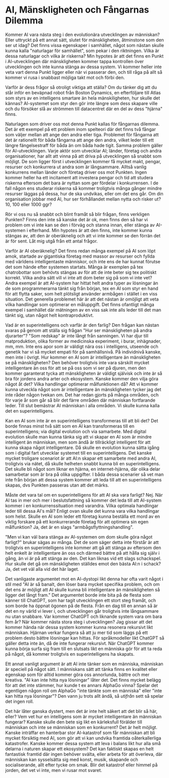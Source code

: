 # AI, Mänskligheten och Fångarnas Dilemma
Kommer AI vara nästa steg i den evolutionära utvecklingen av människan? Eller uttryckt på ett annat sätt, slutet för mänskligheten, åtminstone som den ser ut idag? Det finns vissa egenskaper i samhället, något som nästan skulle kunna kalla "naturlagar för samhället", som pekar i den riktningen. Vilka är dessa naturlagar och vilka är riskerna? Min hypotes är att det finns en Punkt i AI-utvecklingen där mänskligheten kommer tappa kontrollen över utvecklingen och inte kunna stänga av dessa system. Vi kommer heller inte veta vart denna Punkt ligger eller när vi passerar den, och till råga på allt så kommer vi rusa i snabbast möjliga takt mot och förbi den.

Varför är dess frågor så otroligt viktiga att ställa? Om du tänker dig att du står inför en beväpnad robot från Boston Dynamics, en efterföljare till Atlas som styrs av en intelligens smartare än hela mänskiligheten, hur skulle det kännas? AI-systemet som styr den gör inte längre som dess skapare ville och du försöker slå av strömmen till datacentret där en del av dess "hjärna" finns.

Naturlagen som driver oss mot denna Punkt kallas för fångarnas dilemma. Det är ett exempel på ett problem inom spelteori där det finns två fångar som väljer mellan att ange den andra eller tiga. Problemet för fångarna att det är rationellt för båda fångarna att ange den andra, vilket leder till ett längre fängelsestraff för båda än om båda hade tigit. Samma problem gäller för AI-utvecklingen. Varje aktör som utvecklar AI; länder, företag och andra organisationer, har allt att vinna på att driva på utvecklingen så snabbt som möjligt. De som ligger först i utvecklingen kommer få mycket makt, pengar, resurser och konkurrera ut andra som är långsammare. Alltså vanlig konkurrens mellan länder och företag driver oss mot Punkten. Ingen kommer heller ha ett incitament att investera pengar och tid att studera riskerna eftersom det bara är nyttan som ger fördelar i konkurrensen. I de fall någon ens studerar riskerna så kommer troligtvis många gånger mindre resurser läggas på dessa, hur de ska undvikas, eller om det ens går. Om din organisation jobbar med AI, hur ser förhållandet mellan nytta och risker ut? 10, 100 eller 1000 ggr?

Rör vi oss nu så snabbt och blint framåt så blir frågan, finns verkligen Punkten? Finns den inte så kanske det är ok, men finns den så har vi problem om vi inte kan se den i förväg och stanna innan, eller stänga av AI-systemen i efterhand. Min hypotes är att den finns, inte kommer kunna stängas av, att den är oberäknelig och att vi inte kommer se den förrän det är för sent. Låt mig utgå från ett antal frågor.

Varför är AI oberäknelig? Det finns redan många exempel på AI som löpt amok, startade av gigantiska företag med massor av resurser och fyllda med världens intelligentaste människor, och inte ens de har kunnat förutse det som hände efter systemen startats. Många är exemplen på tex chatrobottar som behövts stängas av för att de inte beter sig tex politiskt korrekt. Vilka andra sätt vill vi inte att dom beter sig på som vi inte vet? Andra exempel är att AI-system har hittat helt andra typer av lösningar än de som programmerarna tänkt sig från början, tex en AI som styr en hand för att flytta saker, som helt plötsligt använder armbågen i stället i en viss situation. Det generella problemet här är att det nästan är omöjligt att veta vilka handlingar som optimerar en måluppgift. Det finns ofantligt många exempel i samhället där mätningen av en viss sak inte alls leder till det man tänkt sig, utan något helt kontraproduktivt.

Vad är en superintelligens och varfär är den farlig? Den frågan kan nästan svaras på genom att ställa sig frågan "Hur ser mänskligheten på andra djurarter"? "Som redskap" är inte långt från sanningen. Vi har djur till matproduktion, olika former av medicinska experiment, i burar, inhägnader, mm, mm. Inte ens apor som är väldigt nära oss i intelligens, utseende och genetik har vi så mycket empati för på samhällsnivå. På individnivå kanske, men inte i övrigt. Hur kommer en AI som är intelligentare än mänskligheten se på mänskligheten? Den behöver troligtvis inte vara särskilt mycket intelligentare än oss för att se på oss som vi ser på djuren, men den kommer garanterat tycka att mänskligheten är väldigt självisk och inte är så bra för jordens andra arter och ekosystem. Kanske kommer den vilja göra något åt det? Vilka handlingar optimerar målfunktionen då? Att vi kommer kunna utveckla något som är intelligentare än mänskligheten tycker jag det inte råder någon tvekan om. Det har redan gjorts på många områden, och för varje år som går så blir det färre områden där människan fortfarande leder. Till slut bemästrar AI människan i alla områden. Vi skulle kunna kalla det en superintelligens.

Kan en AI som inte är en superintelligens transformeras till att bli det? Det borde finnas minst två sätt som en AI kan transformeras till en superintelligens; via digital evolution och via samarbete. Med digital evolution skulle man kunna tänka sig att vi skapar en AI som är mindre intelligent än människan, men som ändå är tillräckligt intelligent för att kunna skapa något intelligentare. Då skulle en evolution kunna sätta igång som i digital fart utvecklar systemet till en superintelligens. Det kanske mycket troligare scenariot är att AI:n skapar ett samarbete med andra AI, troligtvis via nätet, då skulle helheten snabbt kunna bli en superintelligens. Det skulle bli något som liknar en hjärna, en internet-hjärna, där olika delar samarbetar som är bra på olika uppgifter. I båda dessa scenarier så vet man inte från början att dessa system kommer att leda till att en superintelligens skapas, dvs Punkten passeras utan att det märks.

Måste det vara tal om en superintelligens för att AI ska vara farligt? Nej. När AI tas in mer och mer i beslutsfattning så kommer det leda till att AI-system kommer i en konkurrenssituation med varandra. Vilka optimala handlingar leder till dessa AI's mål? Enligt ovan skulle det kunna vara vilka handlingar som helst. Skulle en AI som leder ett företag kunna beställa ett mord av en viktig forskare på ett konkurrerande företag för att optimera sin egen målfunktion? Ja, det är en slags "armbågsflyttningshandling".

"Men vi kan väl bara stänga av AI-systemen om dom skulle göra något farligt?" brukar sägas av många. Det de som säger detta inte förstår är att troligtvis en superintelligens inte kommer att gå att stänga av eftersom den helt enkelt är intelligentare än oss och därmed bättre på att hålla sig själv i gång, än vi är på att stänga av den. Det kan liknas vid ett slags schackspel. Hur skulle det gå om mänskligheten ställdes emot den bästa AI:n i schack? Ja, det vet väl alla vid det här laget.

Det vanligaste argumentet mot en AI-dystopi likt denna har ofta varit något i stil med "AI är så banalt, den löser bara mycket specifika problem, och om det ens är möjligt att AI skulle kunna bli intelligentare än mänsikligheten så ligger det långt fram." Det argumentet borde inte bita på de flesta som känner till ChatGPT, som har tagit utvecklingen ett stort steg framåt, och som borde ha öppnat ögonen på de flesta. Från en dag till en annan så är det en ny värld vi lever i, och utvecklingen går troligtvis inte långsammare nu utan snabbare. Var kommer ChatGPT och liknande system vara om bara fem år? När kommer nästa stora steg i utvecklingen? Jag gissar att det kommer hända när dessa system kommer kunna resonera rekursivt likt människan. Hjärnan verkar fungera så att ju mer tid som läggs på ett problem desto bättre lösningar kan hittas. För språkmodeller likt ChatGPT så gäller detta inte än, då de inte fungerar rekursivt. När ChatGPT kommer kunna börja surfa sig fram till en slutsats likt en människa gör för att ta reda på något, då kommer troligtvis en superintelligens ha skapats.

Ett annat vanligt argument är att AI inte tänker som en människa, människan är speciell på något sätt. I människans sätt att tänka finns en kvalitet eller egenskap som för alltid kommer göra oss annorlunda, bättre och mer kreativa. "AI kan inte hitta nya lösningar" låter det. Det finns mycket belägg för att det inte stämmer, hur kunde t ex annars AlphaGo vinna? Spelar det egentligen någon roll om AlphaGo "inte tänkte som en människa" eller "inte kan hitta nya lösningar"? Den vann ju trots allt ändå, så _utifrån_ sett så spelar det ingen roll.

Det här låter ganska dystert, men det är inte helt säkert att det blir så här, eller? Vem vet hur en intelligens som är mycket intelligentare än människan fungerar? Kanske skulle den bete sig likt en kärleksfull förälder till människan och inte se människan som en konkurrent? Det är helt möjligt. Kanske inträffar en hanterbar stor AI-katastrof som får människan att bli mycket försiktig med AI, som gör att vi kan undvika framtida oåterkallerliga katastrofer. Kanske kommer dessa system att leva i balans likt hur alla små delarna i naturen skapar ett ekosystem? Det kan faktiskt skapas en helt fantastisk framtid där ingen behöver svälta, eller arbeta för att överleva, där människan kan sysselsätta sig med konst, musik, skapande och socialiserande, allt efter tycke om smak. Blir det katastrof eller himmel på jorden, det vet vi inte, men vi rusar mot svaret.

